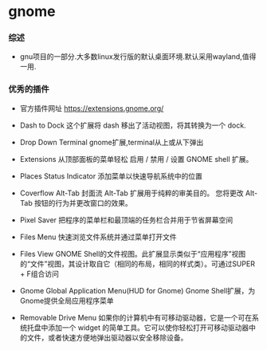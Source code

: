 # gnome
<!-- toc --> 

### 综述

* gnu项目的一部分.大多数linux发行版的默认桌面环境.默认采用wayland,值得一用.

### 优秀的插件

* 官方插件网址 <https://extensions.gnome.org/>

* Dash to Dock 这个扩展将 dash 移出了活动视图，将其转换为一个 dock.

* Drop Down Terminal gnome扩展,terminal从上或从下弹出

* Extensions 从顶部面板的菜单轻松 启用 / 禁用 / 设置 GNOME shell 扩展。

* Places Status Indicator 添加菜单以快速导航系统中的位置

* Coverflow Alt-Tab 封面流 Alt-Tab 扩展用于纯粹的审美目的。 您将更改 Alt-Tab 按钮的行为并更改窗口的效果。

* Pixel Saver 把程序的菜单栏和最顶端的任务栏合并用于节省屏幕空间

* Files Menu 快速浏览文件系统并通过菜单打开文件

* Files View GNOME Shell的文件视图。此扩展显示类似于“应用程序”视图的“文件”视图，其设计取自它（相同的布局，相同的样式类）。可通过SUPER + F组合访问

* Gnome Global Application Menu(HUD for Gnome) Gnome Shell扩展，为Gnome提供全局应用程序菜单

* Removable Drive Menu 如果你的计算机中有可移动驱动器，它是一个可在系统托盘中添加一个 widget 的简单工具。它可以使你轻松打开可移动驱动器中的文件，或者快速方便地弹出驱动器以安全移除设备。
